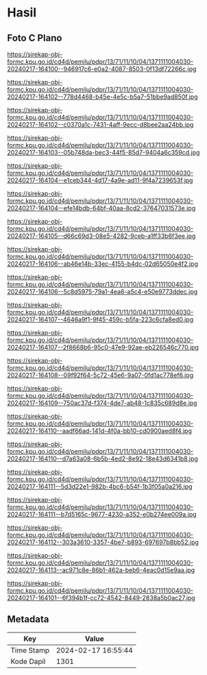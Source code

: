 # Hasil

## Foto C Plano

https://sirekap-obj-formc.kpu.go.id/cd4d/pemilu/pdpr/13/71/11/10/04/1371111004030-20240217-164100--946917c6-e0a2-4087-8503-0f13df72266c.jpg

https://sirekap-obj-formc.kpu.go.id/cd4d/pemilu/pdpr/13/71/11/10/04/1371111004030-20240217-164102--778d4468-b45e-4e5c-b5a7-51bbe9ad850f.jpg

https://sirekap-obj-formc.kpu.go.id/cd4d/pemilu/pdpr/13/71/11/10/04/1371111004030-20240217-164102--c0370a1c-7431-4aff-9ecc-d8bee2aa24bb.jpg

https://sirekap-obj-formc.kpu.go.id/cd4d/pemilu/pdpr/13/71/11/10/04/1371111004030-20240217-164103--05b748da-bec3-44f5-85d7-9404a6c359cd.jpg

https://sirekap-obj-formc.kpu.go.id/cd4d/pemilu/pdpr/13/71/11/10/04/1371111004030-20240217-164104--e1ceb344-4d17-4a9e-ad11-9f4a7239653f.jpg

https://sirekap-obj-formc.kpu.go.id/cd4d/pemilu/pdpr/13/71/11/10/04/1371111004030-20240217-164104--efe14bdb-64bf-40aa-8cd2-37647031573e.jpg

https://sirekap-obj-formc.kpu.go.id/cd4d/pemilu/pdpr/13/71/11/10/04/1371111004030-20240217-164105--d66c69d3-08e5-4282-9ceb-a1ff33b6f3ee.jpg

https://sirekap-obj-formc.kpu.go.id/cd4d/pemilu/pdpr/13/71/11/10/04/1371111004030-20240217-164106--ab46e14b-33ec-4155-b4dc-02d65050e4f2.jpg

https://sirekap-obj-formc.kpu.go.id/cd4d/pemilu/pdpr/13/71/11/10/04/1371111004030-20240217-164106--5c8d5975-79a1-4ea6-a5c4-e50e9773ddec.jpg

https://sirekap-obj-formc.kpu.go.id/cd4d/pemilu/pdpr/13/71/11/10/04/1371111004030-20240217-164107--4646a9f1-9f45-459c-b5fa-223c6cfa8ed0.jpg

https://sirekap-obj-formc.kpu.go.id/cd4d/pemilu/pdpr/13/71/11/10/04/1371111004030-20240217-164107--2f8668b6-95c0-47e9-92ae-eb226546c770.jpg

https://sirekap-obj-formc.kpu.go.id/cd4d/pemilu/pdpr/13/71/11/10/04/1371111004030-20240217-164108--09f92f64-5c72-45e6-9a07-0fd1ac778ef6.jpg

https://sirekap-obj-formc.kpu.go.id/cd4d/pemilu/pdpr/13/71/11/10/04/1371111004030-20240217-164109--750ac37d-f374-4de7-ab48-1c835c689d8e.jpg

https://sirekap-obj-formc.kpu.go.id/cd4d/pemilu/pdpr/13/71/11/10/04/1371111004030-20240217-164110--aadf66ad-141d-4f0a-bb10-cd0900aed8f4.jpg

https://sirekap-obj-formc.kpu.go.id/cd4d/pemilu/pdpr/13/71/11/10/04/1371111004030-20240217-164110--d7a63a08-6b5b-4ed2-8e92-18e43d6341b8.jpg

https://sirekap-obj-formc.kpu.go.id/cd4d/pemilu/pdpr/13/71/11/10/04/1371111004030-20240217-164111--5d3d22e1-982b-4bc6-b54f-1b3f05a0a216.jpg

https://sirekap-obj-formc.kpu.go.id/cd4d/pemilu/pdpr/13/71/11/10/04/1371111004030-20240217-164111--b7d5165c-9677-4230-a352-e0b274ee009a.jpg

https://sirekap-obj-formc.kpu.go.id/cd4d/pemilu/pdpr/13/71/11/10/04/1371111004030-20240217-164112--303a3610-3357-4be7-b893-697697b8bb52.jpg

https://sirekap-obj-formc.kpu.go.id/cd4d/pemilu/pdpr/13/71/11/10/04/1371111004030-20240217-164113--ac971c8e-86b1-462a-beb6-4eac0d15e9aa.jpg

https://sirekap-obj-formc.kpu.go.id/cd4d/pemilu/pdpr/13/71/11/10/04/1371111004030-20240217-164101--6f394b1f-cc72-4542-8449-2838a5b0ac27.jpg


## Metadata

| Key        | Value               |
| ---------- | ------------------- |
| Time Stamp | 2024-02-17 16:55:44 |
| Kode Dapil | 1301                |



